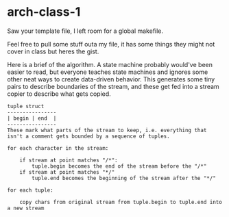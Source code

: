 # arch-class-1

Saw your template file, I left room for a global makefile.

Feel free to pull some stuff outa my file, it has some things they might not cover in class but heres the gist.

Here is a brief of the algorithm. A state machine probably would've been easier to read, but everyone teaches state machines and ignores some other neat ways to create data-driven behavior. This generates some tiny pairs to describe boundaries of the stream, and these get fed into a stream copier to describe what gets copied.
```
tuple struct
----------------
| begin | end  |
----------------
These mark what parts of the stream to keep, i.e. everything that isn't a comment gets bounded by a sequence of tuples.

for each character in the stream:

	if stream at point matches "/*":
		tuple.begin becomes the end of the stream before the "/*"
	if stream at point matches "*/"
		tuple.end becomes the beginning of the stream after the "*/"
	
for each tuple:

	copy chars from original stream from tuple.begin to tuple.end into a new stream
```
